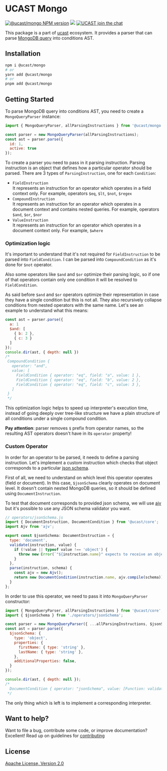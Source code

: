# UCAST Mongo

[![@ucast/mongo NPM version](https://badge.fury.io/js/%40ucast%2Fmongo.svg)](https://badge.fury.io/js/%40ucast%2Fmongo)
[![](https://img.shields.io/npm/dm/%40ucast%2Fmongo.svg)](https://www.npmjs.com/package/%40ucast%2Fmongo)
[![UCAST join the chat](https://badges.gitter.im/Join%20Chat.svg)](https://gitter.im/stalniy-ucast/community)

This package is a part of [ucast] ecosystem. It provides a parser that can parse [MongoDB query](https://docs.mongodb.com/manual/reference/operator/query/) into conditions AST.

[ucast]: https://github.com/stalniy/ucast

## Installation

```sh
npm i @ucast/mongo
# or
yarn add @ucast/mongo
# or
pnpm add @ucast/mongo
```

## Getting Started

To parse MongoDB query into conditions AST, you need to create a `MongoQueryParser` instance:

```js
import { MongoQueryParser, allParsingInstructions } from '@ucast/mongo';

const parser = new MongoQueryParser(allParsingInstructions);
const ast = parser.parse({
  id: 1,
  active: true
});
```

To create a parser you need to pass in it parsing instruction. Parsing instruction is an object that defines how a particular operator should be parsed. There are 3 types of `ParsingInstruction`, one for each `Condition`:

* `FieldInstruction`\
  It represents an instruction for an operator which operates in a field context only. For example, operators `$eq`, `$lt`, `$not`, `$regex`
* `CompoundInstruction`\
  It represents an instruction for an operator which operates in a document context and contains nested queries. For example, operators `$and`, `$or`, `$nor`
* `ValueInstruction`\
  It represents an instruction for an operator which operates in a document context only. For example, `$where`

### Optimization logic

It's important to understand that it's not required for `FieldInstruction` to be parsed into `FieldCondition`. I can be parsed into `CompoundCondition` as it's done for `$not` operator.

Also some operators like `$and` and `$or` optimize their parsing logic, so if one of that operators contain only one condition it will be resolved to `FieldCondition`.

As said before `$and` and `$or` operators optimize their representation in case they have a single condition but this is not all. They also recursively collapse conditions from nested operators with the same name. Let's see an example to understand what this means:

```js
const ast = parser.parse({
  a: 1
  $and: [
    { b: 2 },
    { c: 3 }
  ]
});
console.dir(ast, { depth: null })
/*
 CompoundCondition {
   operator: "and",
   value: [
     FieldCondition { operator: "eq", field: "a", value: 1 },
     FieldCondition { operator: "eq", field: "b", value: 2 },
     FieldCondition { operator: "eq", field: "c", value: 3 },
   ]
 }
 */
```

This optimization logic helps to speed up interpreter's execution time, instead of going deeply over tree-like structure we have a plain structure of all conditions under a single compound condition.

**Pay attention**: parser removes `$` prefix from operator names, so the resulting AST operators doesn't have in its `operator` property!

### Custom Operator

In order for an operator to be parsed, it needs to define a parsing instruction. Let's implement a custom instruction which checks that object corresponds to a particular [json schema](https://json-schema.org/).

First of all, we need to understand on which level this operator operates (field or document). In this case, `$jsonSchema` clearly operates on document level. It doesn't contain nested MongoDB queries, so it should be defined using `DocumentInstruction`.

To test that document corresponds to provided json schema, we will use [ajv](https://ajv.js.org/) but it's possible to use any JSON schema validator you want.

```js
// operators/jsonSchema.js
import { DocumentInstruction, DocumentCondition } from '@ucast/core';
import Ajv from 'ajv';

export const $jsonSchema: DocumentInstruction = {
  type: 'document',
  validate(instruction, value) {
    if (!value || typeof value !== 'object') {
      throw new Error(`"${instruction.name}" expects to receive an object`)
    }
  },
  parse(instruction, schema) {
    const ajv = new Ajv();
    return new DocumentCondition(instruction.name, ajv.compile(schema));
  }
};
```

In order to use this operator, we need to pass it into `MongoQueryParser` constructor:

```js
import { MongoQueryParser, allParsingInstructions } from '@ucast/core';
import { $jsonSchema } from './operators/jsonSchema';

const parser = new MongoQueryParser({ ...allParsingInstructions, $jsonSchema });
const ast = parser.parse({
  $jsonSchema: {
    type: 'object',
    properties: {
      firstName: { type: 'string' },
      lastName: { type: 'string' },
    },
    additionalProperties: false,
  }
});

console.dir(ast, { depth: null });
/*
  DocumentCondition { operator: "jsonSchema", value: [Function: validate] }
 */
```

The only thing which is left is to implement a corresponding interpreter.

## Want to help?

Want to file a bug, contribute some code, or improve documentation? Excellent! Read up on guidelines for [contributing]

## License

[Apache License, Version 2.0](http://www.apache.org/licenses/LICENSE-2.0)

[contributing]: https://github.com/stalniy/uscast/blob/master/CONTRIBUTING.md
